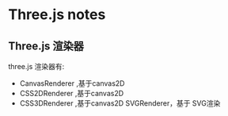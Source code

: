 # Three.js notes  



## Three.js 渲染器


three.js 渲染器有:

- CanvasRenderer ,基于canvas2D
- CSS2DRenderer ,基于canvas2D
- CSS3DRenderer ,基于canvas2D
SVGRenderer，基于 SVG渲染 


